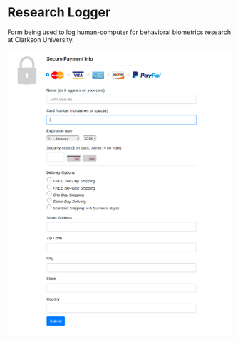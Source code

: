 # Research Logger

Form being used to log human-computer for behavioral biometrics research at Clarkson University.

<img src="account-form.png">
